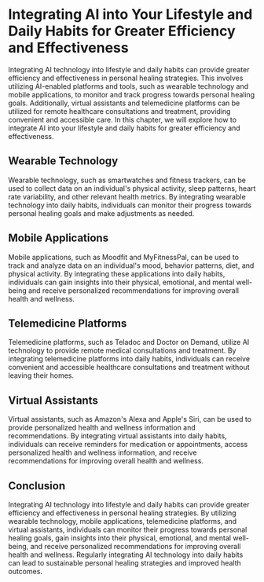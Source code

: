 Integrating AI into Your Lifestyle and Daily Habits for Greater Efficiency and Effectiveness
===============================================================================================================================================================

Integrating AI technology into lifestyle and daily habits can provide greater efficiency and effectiveness in personal healing strategies. This involves utilizing AI-enabled platforms and tools, such as wearable technology and mobile applications, to monitor and track progress towards personal healing goals. Additionally, virtual assistants and telemedicine platforms can be utilized for remote healthcare consultations and treatment, providing convenient and accessible care. In this chapter, we will explore how to integrate AI into your lifestyle and daily habits for greater efficiency and effectiveness.

Wearable Technology
-------------------

Wearable technology, such as smartwatches and fitness trackers, can be used to collect data on an individual's physical activity, sleep patterns, heart rate variability, and other relevant health metrics. By integrating wearable technology into daily habits, individuals can monitor their progress towards personal healing goals and make adjustments as needed.

Mobile Applications
-------------------

Mobile applications, such as Moodfit and MyFitnessPal, can be used to track and analyze data on an individual's mood, behavior patterns, diet, and physical activity. By integrating these applications into daily habits, individuals can gain insights into their physical, emotional, and mental well-being and receive personalized recommendations for improving overall health and wellness.

Telemedicine Platforms
----------------------

Telemedicine platforms, such as Teladoc and Doctor on Demand, utilize AI technology to provide remote medical consultations and treatment. By integrating telemedicine platforms into daily habits, individuals can receive convenient and accessible healthcare consultations and treatment without leaving their homes.

Virtual Assistants
------------------

Virtual assistants, such as Amazon's Alexa and Apple's Siri, can be used to provide personalized health and wellness information and recommendations. By integrating virtual assistants into daily habits, individuals can receive reminders for medication or appointments, access personalized health and wellness information, and receive recommendations for improving overall health and wellness.

Conclusion
----------

Integrating AI technology into lifestyle and daily habits can provide greater efficiency and effectiveness in personal healing strategies. By utilizing wearable technology, mobile applications, telemedicine platforms, and virtual assistants, individuals can monitor their progress towards personal healing goals, gain insights into their physical, emotional, and mental well-being, and receive personalized recommendations for improving overall health and wellness. Regularly integrating AI technology into daily habits can lead to sustainable personal healing strategies and improved health outcomes.
